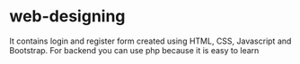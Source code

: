 # web-designing
It contains login and register form created using HTML, CSS, Javascript and Bootstrap. For backend you can use php because it is easy to learn

